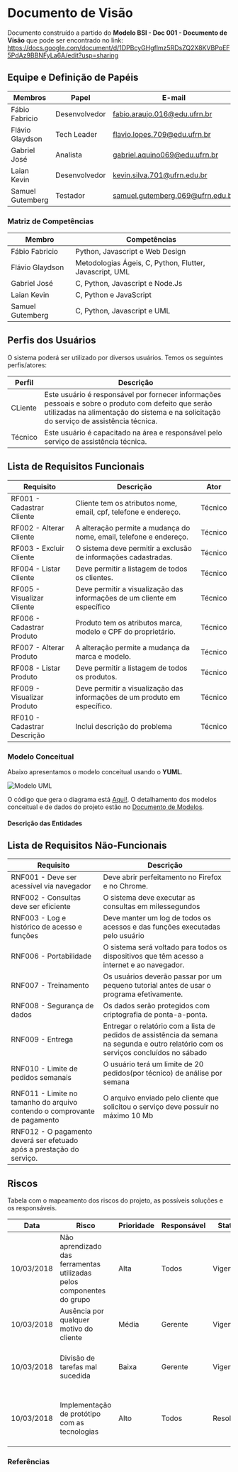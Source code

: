# Documento de Visão

Documento construído a partido do **Modelo BSI - Doc 001 - Documento de Visão** que pode ser encontrado no
link: https://docs.google.com/document/d/1DPBcyGHgflmz5RDsZQ2X8KVBPoEF5PdAz9BBNFyLa6A/edit?usp=sharing

## Equipe e Definição de Papéis

Membros          |     Papel     |   E-mail   |
---------------- | ------------- | ---------- |
Fábio Fabricio   | Desenvolvedor | fabio.araujo.016@edu.ufrn.br
Flávio Glaydson  | Tech Leader   | flavio.lopes.709@edu.ufrn.br
Gabriel José     | Analista      | gabriel.aquino069@edu.ufrn.br
Laian Kevin      | Desenvolvedor | kevin.silva.701@ufrn.edu.br
Samuel Gutemberg | Testador      | samuel.gutemberg.069@ufrn.edu.br

### Matriz de Competências

Membro           |     Competências   |
---------------- | ------------------ |
Fábio Fabricio   | Python, Javascript e Web Design                  
Flávio Glaydson  | Metodologias Ágeis, C, Python, Flutter, Javascript, UML                   
Gabriel José     | C, Python, Javascript e Node.Js 
Laian Kevin      | C, Python e JavaScript                   
Samuel Gutemberg | C, Python, Javascript e UML                   

## Perfis dos Usuários

O sistema poderá ser utilizado por diversos usuários. Temos os seguintes perfis/atores:

Perfil                                 | Descrição   |
-------------------------------------- | ----------- |
CLiente | Este usuário é responsável por fornecer informações pessoais e sobre o produto com defeito que serão utilizadas na alimentação do sistema e na solicitação do serviço de assistência técnica.
Técnico | Este usuário é capacitado na área e responsável pelo serviço de assistência técnica. 


## Lista de Requisitos Funcionais

Requisito                                 | Descrição   | Ator |
---------                                 | ----------- | ---------- |
RF001 - Cadastrar Cliente |  Cliente tem os atributos nome, email, cpf, telefone e endereço. | Técnico |
RF002 - Alterar Cliente | A alteração permite a mudança do nome, email, telefone e endereço. | Técnico |
RF003 - Excluir Cliente | O sistema deve permitir a exclusão de informações cadastradas.| Técnico |
RF004 - Listar Cliente | Deve permitir a listagem de todos os clientes.  | Técnico |
RF005 - Visualizar Cliente |  Deve permitir a visualização das informações de um cliente em específico | Técnico |
RF006 - Cadastrar Produto | Produto tem os atributos marca, modelo e CPF do proprietário.| Técnico |
RF007 - Alterar Produto | A alteração permite a mudança da marca e modelo. | Técnico | 
RF008 - Listar Produto |  Deve permitir a listagem de todos os produtos. | Técnico |
RF009 - Visualizar Produto | Deve permitir a visualização das informações de um produto em específico. | Técnico |
RF010 - Cadastrar Descrição | Inclui descrição do problema | Técnico |

### Modelo Conceitual

Abaixo apresentamos o modelo conceitual usando o **YUML**.

 ![Modelo UML](yuml/monitoria-modelo.png)

O código que gera o diagrama está [Aqui!](yuml/monitoria-yuml.md). O detalhamento dos modelos conceitual e de dados do projeto estão no [Documento de Modelos](doc-modelos.md).

#### Descrição das Entidades

## Lista de Requisitos Não-Funcionais

Requisito                                 | Descrição   |
---------                                 | ----------- |
RNF001 - Deve ser acessível via navegador | Deve abrir perfeitamento no Firefox e no Chrome. |
RNF002 - Consultas deve ser eficiente | O sistema deve executar as consultas em milessegundos |
RNF003 - Log e histórico de acesso e funções | Deve manter um log de todos os acessos e das funções executadas pelo usuário |
RNF006 - Portabilidade | O sistema será voltado para todos os dispositivos que têm acesso a internet e ao navegador.|
RNF007 - Treinamento | Os usuários deverão passar por um pequeno tutorial antes de usar o programa efetivamente. |
RNF008 - Segurança de dados | Os dados serão protegidos com criptografia de ponta-a-ponta. |
RNF009 - Entrega |Entregar o relatório com a lista de pedidos de assistência da semana na segunda e outro relatório com os serviços concluídos no sábado |
RNF010 - Limite de pedidos semanais | O usuário terá um limite de 20 pedidos(por técnico) de análise por semana |
RNF011 - Limite no tamanho do arquivo contendo o comprovante de pagamento | O arquivo enviado pelo cliente que solicitou o serviço deve possuir no máximo 10 Mb |
RNF012 - O pagamento deverá ser efetuado após a prestação do serviço. | 


## Riscos

Tabela com o mapeamento dos riscos do projeto, as possíveis soluções e os responsáveis.

Data | Risco | Prioridade | Responsável | Status | Providência/Solução |
------ | ------ | ------ | ------ | ------ | ------ |
10/03/2018 | Não aprendizado das ferramentas utilizadas pelos componentes do grupo | Alta | Todos | Vigente | Reforçar estudos sobre as ferramentas e aulas com a integrante que conhece a ferramenta |
10/03/2018 | Ausência por qualquer motivo do cliente | Média | Gerente | Vigente | Planejar o cronograma tendo em base a agenda do cliente |
10/03/2018 | Divisão de tarefas mal sucedida | Baixa | Gerente | Vigente | Acompanhar de perto o desenvolvimento de cada membro da equipe |
10/03/2018 | Implementação de protótipo com as tecnologias | Alto | Todos | Resolvido | Encontrar tutorial com a maioria da tecnologia e implementar um caso base do sistema |

### Referências
